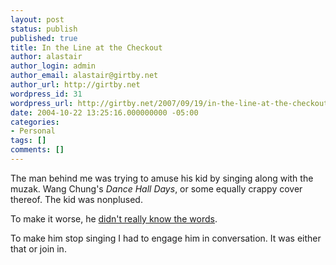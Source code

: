 ```yaml
---
layout: post
status: publish
published: true
title: In the Line at the Checkout
author: alastair
author_login: admin
author_email: alastair@girtby.net
author_url: http://girtby.net
wordpress_id: 31
wordpress_url: http://girtby.net/2007/09/19/in-the-line-at-the-checkout
date: 2004-10-22 13:25:16.000000000 -05:00
categories:
- Personal
tags: []
comments: []
---
```

The man behind me was trying to amuse his kid by singing along with the muzak. Wang Chung's <em>Dance Hall Days</em>, or some equally crappy cover thereof. The kid was nonplused.

To make it worse, he <a href="http://www.amiright.com/misheard/artist/wangchung.shtml">didn't really know the words</a>.

To make him stop singing I had to engage him in conversation. It was either that or join in.
